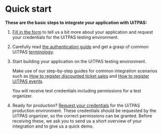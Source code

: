 # Quick start

**These are the basic steps to integrate your application with UiTPAS:**

1. [Fill in the form](https://forms.gle/NcAjVQv1jvEwKzAC9) to tell us a bit more about your application and request your credentials for the UiTPAS testing environment.

2. Carefully read [the authentication guide](./authentication.md) and get a grasp of common UiTPAS [terminology](./terminology.md).

3. Start building your application on the UiTPAS testing environment.

   Make use of our step-by-step guides for common integration scenarios
   such as [How to register discounted ticket sales](./registering-ticket-sales.md) and [How to register UiTPAS events](./registering-events.md).

   You will receive test credentials including permissions for a test organizer.

4. Ready for production? [Request your credentials](https://forms.gle/CDdJfmeuNocYPSRc9) for the UiTPAS production environment. These credentials should be requested by the UiTPAS organizer, so the correct permissions can be granted. Before receiving these, we ask you to send us a short overview of your integration and to give us a quick demo.
